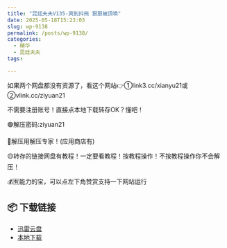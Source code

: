 ```yaml
---
title: "昆廷夫夫V135-爽到抖飛 狠狠被頂噴"
date: 2025-05-18T15:23:03
slug: wp-9138
permalink: /posts/wp-9138/
categories:
  - 精华
  - 昆廷夫夫
tags:

---
```


如果两个网盘都没有资源了，看这个网站👉①link3.cc/xianyu21或②vlink.cc/ziyuan21

不需要注册账号！直接点本地下载转存OK？懂吧！

🟢解压密码:ziyuan21

🔵解压用解压专家！(应用商店有)

🟡转存的链接网盘有教程！一定要看教程！按教程操作！不按教程操作你不会解压！

💰🈶能力的宝，可以点左下角赞赏支持一下网站运行

## 📦 下载链接
- [迅雷云盘](https://blziyuan21.com/pay-download/9138?key=ddf02ef3f4&down_id=0)
- [本地下载](https://blziyuan21.com/pay-download/9138?key=ddf02ef3f4&down_id=1)

